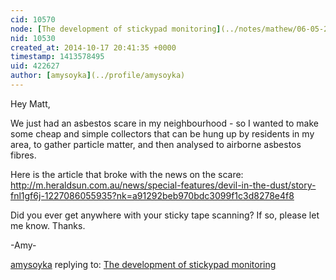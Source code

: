 ```yaml
---
cid: 10570
node: [The development of stickypad monitoring](../notes/mathew/06-05-2014/the-development-of-stickypad-monitoring)
nid: 10530
created_at: 2014-10-17 20:41:35 +0000
timestamp: 1413578495
uid: 422627
author: [amysoyka](../profile/amysoyka)
---
```


Hey Matt,

We just had an asbestos scare in my neighbourhood - so I wanted to make some cheap and simple collectors that can be hung up by residents in my area, to gather particle matter, and then analysed to airborne asbestos fibres.

Here is the article that broke with the news on the scare: http://m.heraldsun.com.au/news/special-features/devil-in-the-dust/story-fnl1gf6j-1227086055935?nk=a91292beb970bdc3099f1c3d8278e4f8

Did you ever get anywhere with your sticky tape scanning? If so, please let me know. Thanks.

-Amy-

[amysoyka](../profile/amysoyka) replying to: [The development of stickypad monitoring](../notes/mathew/06-05-2014/the-development-of-stickypad-monitoring)


